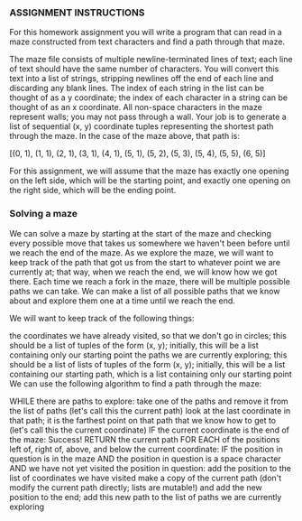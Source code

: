 ### ASSIGNMENT INSTRUCTIONS
For this homework assignment you will write a program that can read in a maze constructed from text characters and find a path through that maze.

The maze file consists of multiple newline-terminated lines of text; each line of text should have the same number of characters. You will convert this text into a list of strings, stripping newlines off the end of each line and discarding any blank lines. The index of each string in the list can be thought of as a y coordinate; the index of each character in a string can be thought of as an x coordinate. All non-space characters in the maze represent walls; you may not pass through a wall. Your job is to generate a list of sequential (x, y) coordinate tuples representing the shortest path through the maze. In the case of the maze above, that path is:

[(0, 1), (1, 1), (2, 1), (3, 1), (4, 1), (5, 1), (5, 2), (5, 3), (5, 4), (5, 5), (6, 5)]

For this assignment, we will assume that the maze has exactly one opening on the left side, which will be the starting point, and exactly one opening on the right side, which will be the ending point.

### Solving a maze
We can solve a maze by starting at the start of the maze and checking every possible move that takes us somewhere we haven't been before until we reach the end of the maze. As we explore the maze, we will want to keep track of the path that got us from the start to whatever point we are currently at; that way, when we reach the end, we will know how we got there. Each time we reach a fork in the maze, there will be multiple possible paths we can take. We can make a list of all possible paths that we know about and explore them one at a time until we reach the end.

We will want to keep track of the following things:

the coordinates we have already visited, so that we don't go in circles; this should be a list of tuples of the form (x, y); initially, this will be a list containing only our starting point
the paths we are currently exploring; this should be a list of lists of tuples of the form (x, y); initially, this will be a list containing our starting path, which is a list containing only our starting point
We can use the following algorithm to find a path through the maze:

WHILE there are paths to explore:
take one of the paths and remove it from the list of paths (let's call this the current path)
look at the last coordinate in that path; it is the farthest point on that path that we know how to get to (let's call this the current coordinate)
IF the current coordinate is the end of the maze:
Success! RETURN the current path
FOR EACH of the positions left of, right of, above, and below the current coordinate:
IF the position in question is in the maze AND the position in question is a space character AND we have not yet visited the position in question:
add the position to the list of coordinates we have visited
make a copy of the current path (don't modify the current path directly; lists are mutable!) and add the new position to the end; add this new path to the list of paths we are currently exploring
